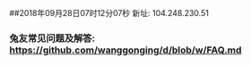 ##2018年09月28日07时12分07秒 新址: 104.248.230.51
### 兔友常见问题及解答: https://github.com/wanggonging/d/blob/w/FAQ.md
